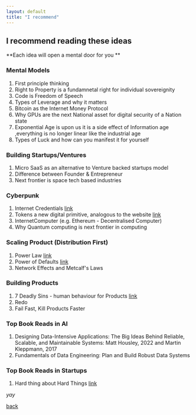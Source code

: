 ```yaml
---
layout: default
title: "I recommend"
---
```


## I recommend reading these ideas

**Each idea will open a mental door for you **

### Mental Models

1. First principle thinking
2. Right to Property is a fundamnetal right for individual sovereignity 
3. Code is Freedom of Speech
4. Types of Leverage and why it matters
5. Bitcoin as the Internet Money Protocol
6. Why GPUs are the next National asset for digital security of a Nation state
7. Exponential Age is upon us it is a side effect of Information age ,everything is no longer linear like the industrial age
8. Types of Luck and how can you manifest it for yourself

### Building Startups/Ventures
1. Micro SaaS as an alternative to Venture backed startups model
2. Difference between Founder & Entrepreneur
3. Next frontier is space tech based industries

### Cyberpunk
1. Internet Credentials [link](https://ankitkr0.in/2021/01/02/on-internet-credentials-new-school-and-productising-first-point-of-motivation/) 
2. Tokens a new digital primitive, analogous to the website [link](https://cdixon.mirror.xyz/0veLm9KKWae4T6_H3siLpKF933NSdC3F75jhPQw_qWE)
3. InternetComputer (e.g. Ethereum - Decentralised Computer)
4. Why Quantum computing is next frontier in computing

### Scaling Product (Distribution First)
1. Power Law [link]()
2. Power of Defaults [link]()
3. Network Effects and Metcalf's Laws

### Building Products
1. 7 Deadly Sins - human behaviour for Products [link](https://www.ericjswanson.com/2015/01/what-we-can-learn-from-sequoia-capital-and-the-7-deadly-sins/)
2. Redo
3. Fail Fast, Kill Products Faster

### Top Book Reads in AI

1. Designing Data-Intensive Applications: The Big Ideas Behind Reliable, Scalable, and Maintainable Systems: Matt Housley, 2022 and Martin Kleppmann, 2017
2. Fundamentals of Data Engineering: Plan and Build Robust Data Systems

### Top Book Reads in Startups
1. Hard thing about Hard Things [link](https://www.amazon.com/Hard-Thing-About-Things-Building/dp/0062273205)

_yay_

[back](./)
